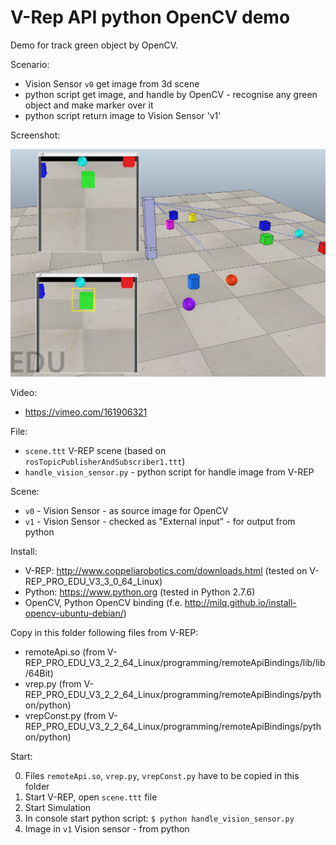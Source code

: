 V-Rep API python OpenCV demo
============================

Demo for track green object by OpenCV.

Scenario:

* Vision Sensor `v0` get image from 3d scene
* python script get image, and handle by OpenCV - recognise any green object and make marker over it
* python script return image to Vision Sensor 'v1'

Screenshot:

![](v-rep-api-python-opencv-screenshot.jpg)


Video:

* https://vimeo.com/161906321

File:

* `scene.ttt` V-REP scene (based on `rosTopicPublisherAndSubscriber1.ttt`)
* `handle_vision_sensor.py` - python script for handle image from V-REP

Scene:
* `v0` - Vision Sensor - as source image for OpenCV
* `v1` - Vision Sensor - checked as "External input" - for output from python

Install:

* V-REP: http://www.coppeliarobotics.com/downloads.html (tested on V-REP_PRO_EDU_V3_3_0_64_Linux)
* Python: https://www.python.org (tested in Python 2.7.6)
* OpenCV, Python OpenCV binding (f.e. http://milq.github.io/install-opencv-ubuntu-debian/)

Copy in this folder following files from V-REP:

* remoteApi.so (from V-REP_PRO_EDU_V3_2_2_64_Linux/programming/remoteApiBindings/lib/lib/64Bit)
* vrep.py (from V-REP_PRO_EDU_V3_2_2_64_Linux/programming/remoteApiBindings/python/python)
* vrepConst.py (from V-REP_PRO_EDU_V3_2_2_64_Linux/programming/remoteApiBindings/python/python)

Start:

0. Files `remoteApi.so`, `vrep.py`, `vrepConst.py` have to be copied in this folder
1. Start V-REP, open `scene.ttt` file
2. Start Simulation
3. In console start python script: `$ python handle_vision_sensor.py`
4. Image in `v1` Vision sensor - from python


